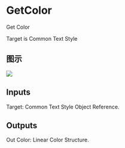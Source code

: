 # GetColor

Get Color

Target is Common Text Style

## 图示

![]($-20221218-18213650.png)

## Inputs

Target: Common Text Style Object Reference.  

## Outputs

Out Color: Linear Color Structure.

